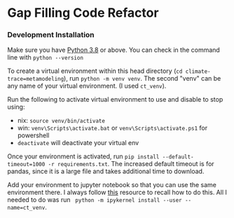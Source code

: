 # Gap Filling Code Refactor

### Development Installation
Make sure you have [Python 3.8](https://www.python.org/downloads/release/python-3811/) or above. You can check in the command line with `python --version`

To create a virtual environment within this head directory (`cd climate-trace=metamodeling`), run
`python -m venv venv`. The second "venv" can be any name of your virtual environment. (I used `ct_venv`).

Run the following to activate virtual environment to use and disable to stop using:
- nix: `source venv/bin/activate`
- win: `venv\Scripts\activate.bat` or `venv\Scripts\activate.ps1` for powershell 
- `deactivate` will deactivate your virtual env

Once your environment is activated, run `pip install --default-timeout=1000 -r requirements.txt`. The increased default timeout is for pandas, since it is a large file and takes additional time to download.

Add your environment to jupyter notebook so that you can use the same environment there. I always follow [this](https://janakiev.com/blog/jupyter-virtual-envs/) resource to recall how to do this. All I needed to do was run ` python -m ipykernel install --user --name=ct_venv`.
